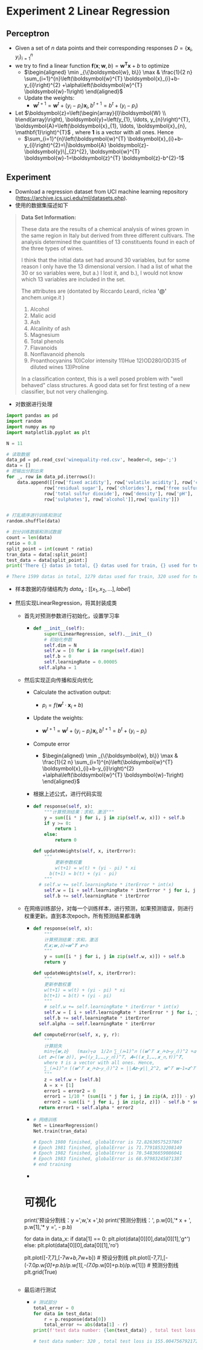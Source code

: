 # Experiment 2 Linear Regression

## Perceptron

+ Given a set of $n$ data points and their corresponding responses  $D=\left\{\boldsymbol{x}_{i}, y_{i}\right\}^{n}_{i=1}$ 
+ we try to find a linear function   $\boldsymbol{f}(\boldsymbol{x};\boldsymbol{w}, b) = \boldsymbol{w}^\boldsymbol{T} \boldsymbol{x} + b$   to optimize
  + $\begin{aligned} \min _{\{\boldsymbol{w}, b\}} \max & \frac{1}{2 n} \sum_{i=1}^{n}\left(\boldsymbol{w}^{T} \boldsymbol{x}_{i}+b-y_{i}\right)^{2}  +\alpha\left(\boldsymbol{w}^{T} \boldsymbol{w}-1\right) \end{aligned}$
  + Update the weights:
    + $\boldsymbol{w}^{t+1}=\boldsymbol{w}^{t}+\left(y_{i}-p_{i}\right) \boldsymbol{x}_{i}, b^{t+1}=b^{t}+\left(y_{i}-p_{i}\right)$
+ Let $\boldsymbol{z}=\left(\begin{array}{l}\boldsymbol{W} \\ b\end{array}\right), \boldsymbol{y}=\left(y_{1}, \ldots, y_{n}\right)^{T}, \boldsymbol{A}=\left(\boldsymbol{x}_{1}, \ldots, \boldsymbol{x}_{n}, \mathbf{1}\right)^{T}$ , where **1** is a vector with all ones. Hence
  + $\sum_{i=1}^{n}\left(\boldsymbol{w}^{T} \boldsymbol{x}_{i}+b-y_{i}\right)^{2}=\|\boldsymbol{A} \boldsymbol{z}-\boldsymbol{y}\|_{2}^{2}, \boldsymbol{w}^{T} \boldsymbol{w}-1=\boldsymbol{z}^{T} \boldsymbol{z}-b^{2}-1$

## Experiment 

+ Download a regression dataset from UCI machine learning repository ([https://](https://archive.ics.uci.edu/ml/datasets.php)[archive.ics.uci.edu/ml/datasets.php](https://archive.ics.uci.edu/ml/datasets.php)).  
+ 使用的数据集描述如下

> **Data Set Information:**
>
> These data are the results of a chemical analysis of wines grown in the same region in Italy but derived from three different cultivars. The analysis determined the quantities of 13 constituents found in each of the three types of wines.
>
> I think that the initial data set had around 30 variables, but for some reason I only have the 13 dimensional version. I had a list of what the 30 or so variables were, but a.) I lost it, and b.), I would not know which 13 variables are included in the set.
>
> The attributes are (dontated by Riccardo Leardi, riclea **'@'** anchem.unige.it )
> 1) Alcohol
> 2) Malic acid
> 3) Ash
> 4) Alcalinity of ash
> 5) Magnesium
> 6) Total phenols
> 7) Flavanoids
> 8) Nonflavanoid phenols
> 9) Proanthocyanins
> 10)Color intensity
> 11)Hue
> 12)OD280/OD315 of diluted wines
> 13)Proline
>
> In a classification context, this is a well posed problem with "well behaved" class structures. A good data set for first testing of a new classifier, but not very challenging.

+ 对数据进行处理

```python
import pandas as pd
import random 
import numpy as np
import matplotlib.pyplot as plt

N = 11

# 读取数据
data_pd = pd.read_csv('winequality-red.csv', header=0, sep=';')
data = []
# 把输出分割出来
for _, row in data_pd.iterrows():
    data.append([[row['fixed acidity'], row['volatile acidity'], row['citric acid'],
              row['residual sugar'], row['chlorides'], row['free sulfur dioxide'],
              row['total sulfur dioxide'], row['density'], row['pH'],
              row['sulphates'], row['alcohol']],row['quality']])


# 打乱顺序进行训练和测试
random.shuffle(data)

# 划分训练数据和测试数据
count = len(data)
ratio = 0.8
split_point = int(count * ratio)
tran_data = data[:split_point]
test_data = data[split_point:]
print('There {} datas in total, {} datas used for train, {} used for test'.format(count, split_point, count - split_point))

# There 1599 datas in total, 1279 datas used for train, 320 used for test
```

+ 样本数据的存储结构为 $data_x : [[x_1,x_2,\dots],label]$ 

+ 然后实现LinearRegression，将其封装成类

  + 首先对预测参数进行初始化，设置学习率 

    + ```python
      def __init__(self):
          super(LinearRegression, self).__init__()
          # 初始化参数
          self.dim = N
          self.w = [0 for i in range(self.dim)]
          self.b = 0
          self.learningRate = 0.00005
        self.alpha = 1
      ```

  + 然后实现正向传播和反向优化

    + Calculate the activation output:

      + $p_{i}=f\left(\boldsymbol{w}^{t} \cdot \boldsymbol{x}_{i}+b\right)$ 

    + Update the weights:

      + $\boldsymbol{w}^{t+1}=\boldsymbol{w}^{t}+\left(y_{i}-p_{i}\right) \boldsymbol{x}_{i}, b^{t+1}=b^{t}+\left(y_{i}-p_{i}\right)$

    + Compute error
  
      + $\begin{aligned} \min _{\{\boldsymbol{w}, b\}} \max & \frac{1}{2 n} \sum_{i=1}^{n}\left(\boldsymbol{w}^{T} \boldsymbol{x}_{i}+b-y_{i}\right)^{2}  +\alpha\left(\boldsymbol{w}^{T} \boldsymbol{w}-1\right) \end{aligned}$
  
    + 根据上述公式，进行代码实现
  
    + ```python
      def response(self, x):
          """计算预测结果：求和，激活"""
          y = sum([i * j for i, j in zip(self.w, x)]) + self.b
          if y >= 0:
              return 1
          else:
              return 0
      
      def updateWeights(self, x, iterError):
          """
              更新参数权重
              w(t+1) = w(t) + (yi - pi) * xi
            b(t+1) = b(t) + (yi - pi)
          """
        # self.w += self.learningRate * iterError * int(x)
          self.w = [i + self.learningRate * iterError * j for i, j in zip(self.w, x)]
          self.b += self.learningRate * iterError
      ```
  
  + 在网络训练部分，对每一个训练样本，进行预测，如果预测错误，则进行权重更新。直到本次epoch，所有预测结果都准确
  
    + ```python
      def response(self, x):
          """
          计算预测结果：求和，激活
          𝒇(𝒙;𝒘,𝑏)=𝒘^𝑻 𝒙+𝑏 
          """
          y = sum([i * j for i, j in zip(self.w, x)]) + self.b
          return y
      
      def updateWeights(self, x, iterError):
          """
          更新参数权重
          w(t+1) = w(t) + (yi - pi) * xi
          b(t+1) = b(t) + (yi - pi)
          """
          # self.w += self.learningRate * iterError * int(x)
          self.w = [ i + self.learningRate * iterError * j for i, j in zip(self.w, x)]
          self.b += self.learningRate * iterError
        self.alpha -= self.learningRate * iterError
      
      def computeError(self, x, y, r):
          """
          计算损失
          min┬{𝒘,𝑏}   (m𝑎𝑥)┬𝛼  1/2𝑛 ∑_(𝑖=1)^𝑛 ((𝒘^𝑇 𝒙_𝑖+𝑏−𝑦_𝑖))^2 +𝛼(𝒘^𝑇 𝒘−1).
        Let 𝒛=((𝒘 𝑏)), 𝒚=((𝑦_1,…,𝑦_𝑛))^𝑇, 𝑨=((𝒙_1,…,𝒙_𝑛,𝟏))^𝑻, 
          where 𝟏 is a vector with all ones. Hence,
          ∑_(𝑖=1)^𝑛 ((𝒘^𝑇 𝒙_𝑖+𝑏−𝑦_𝑖))^2 = ||𝑨𝒛−𝒚||_2^2, 𝒘^𝑇 𝒘−1=𝒛^𝑇 𝒛−𝑏^2−1. 
          """
          z = self.w + [self.b]
          A = x + [1]
          error1 = error2 = 0
          error1 = 1/10 * (sum([i * j for i, j in zip(A, z)]) - y) ** 2
          error2 = sum([i * j for i, j in zip(z, z)]) - self.b * self.b - 1
        return error1 + self.alpha * error2
      ```
      
    + ```python
      # 网络训练
      Net = LinearRegression()
      Net.train(tran_data)
      
      # Epoch 1980 finished, globalError is 72.82630575237867
      # Epoch 1981 finished, globalError is 71.77918532208149
      # Epoch 1982 finished, globalError is 70.54836659086041
      # Epoch 1983 finished, globalError is 68.97983245871387
      # end training
      ```
      
    + ```python
    # 可视化
      print('预设分割线：y =',w,'x +',b)
    print('预测分割线：', p.w[0],'* x + ', p.w[1],'* y =', - p.b)
      
    for data in data_x:
          if data[1] == 0:
              plt.plot(data[0][0],data[0][1],'g^')
          else:
              plt.plot(data[0][0],data[0][1],'ro')
      
      plt.plot([-7,7],[-7*w+b,7*w+b]) # 预设分割线
      plt.plot([-7,7],[-(-7.0*p.w[0]+p.b)/p.w[1],-(7.0*p.w[0]+p.b)/p.w[1]]) # 预测分割线
      plt.grid(True)
      ```
  
  + 最后进行测试
  
    + ```python
      # 测试部分
      total_error = 0
      for data in test_data:
          r = p.response(data[0])
          total_error += abs(data[1] - r)
      print(f'test data number: {len(test_data)} , total test loss is {total_error}')
      
      # test data number: 320 , total test loss is 155.0047567921725
      ```
      
